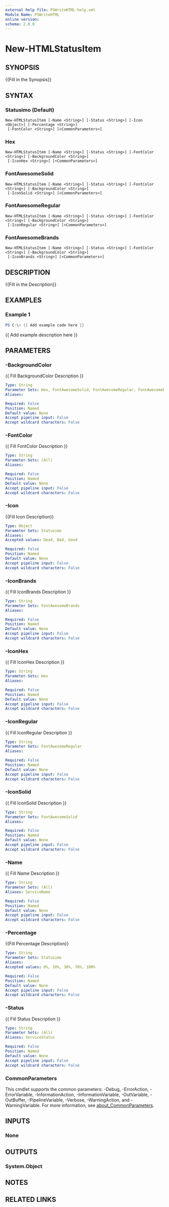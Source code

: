 ```yaml
---
external help file: PSWriteHTML-help.xml
Module Name: PSWriteHTML
online version:
schema: 2.0.0
---
```


# New-HTMLStatusItem

## SYNOPSIS
{{Fill in the Synopsis}}

## SYNTAX

### Statusimo (Default)
```
New-HTMLStatusItem [-Name <String>] [-Status <String>] [-Icon <Object>] [-Percentage <String>]
 [-FontColor <String>] [<CommonParameters>]
```

### Hex
```
New-HTMLStatusItem [-Name <String>] [-Status <String>] [-FontColor <String>] [-BackgroundColor <String>]
 [-IconHex <String>] [<CommonParameters>]
```

### FontAwesomeSolid
```
New-HTMLStatusItem [-Name <String>] [-Status <String>] [-FontColor <String>] [-BackgroundColor <String>]
 [-IconSolid <String>] [<CommonParameters>]
```

### FontAwesomeRegular
```
New-HTMLStatusItem [-Name <String>] [-Status <String>] [-FontColor <String>] [-BackgroundColor <String>]
 [-IconRegular <String>] [<CommonParameters>]
```

### FontAwesomeBrands
```
New-HTMLStatusItem [-Name <String>] [-Status <String>] [-FontColor <String>] [-BackgroundColor <String>]
 [-IconBrands <String>] [<CommonParameters>]
```

## DESCRIPTION
{{Fill in the Description}}

## EXAMPLES

### Example 1
```powershell
PS C:\> {{ Add example code here }}
```

{{ Add example description here }}

## PARAMETERS

### -BackgroundColor
{{ Fill BackgroundColor Description }}

```yaml
Type: String
Parameter Sets: Hex, FontAwesomeSolid, FontAwesomeRegular, FontAwesomeBrands
Aliases:

Required: False
Position: Named
Default value: None
Accept pipeline input: False
Accept wildcard characters: False
```

### -FontColor
{{ Fill FontColor Description }}

```yaml
Type: String
Parameter Sets: (All)
Aliases:

Required: False
Position: Named
Default value: None
Accept pipeline input: False
Accept wildcard characters: False
```

### -Icon
{{Fill Icon Description}}

```yaml
Type: Object
Parameter Sets: Statusimo
Aliases:
Accepted values: Dead, Bad, Good

Required: False
Position: Named
Default value: None
Accept pipeline input: False
Accept wildcard characters: False
```

### -IconBrands
{{ Fill IconBrands Description }}

```yaml
Type: String
Parameter Sets: FontAwesomeBrands
Aliases:

Required: False
Position: Named
Default value: None
Accept pipeline input: False
Accept wildcard characters: False
```

### -IconHex
{{ Fill IconHex Description }}

```yaml
Type: String
Parameter Sets: Hex
Aliases:

Required: False
Position: Named
Default value: None
Accept pipeline input: False
Accept wildcard characters: False
```

### -IconRegular
{{ Fill IconRegular Description }}

```yaml
Type: String
Parameter Sets: FontAwesomeRegular
Aliases:

Required: False
Position: Named
Default value: None
Accept pipeline input: False
Accept wildcard characters: False
```

### -IconSolid
{{ Fill IconSolid Description }}

```yaml
Type: String
Parameter Sets: FontAwesomeSolid
Aliases:

Required: False
Position: Named
Default value: None
Accept pipeline input: False
Accept wildcard characters: False
```

### -Name
{{ Fill Name Description }}

```yaml
Type: String
Parameter Sets: (All)
Aliases: ServiceName

Required: False
Position: Named
Default value: None
Accept pipeline input: False
Accept wildcard characters: False
```

### -Percentage
{{Fill Percentage Description}}

```yaml
Type: String
Parameter Sets: Statusimo
Aliases:
Accepted values: 0%, 10%, 30%, 70%, 100%

Required: False
Position: Named
Default value: None
Accept pipeline input: False
Accept wildcard characters: False
```

### -Status
{{ Fill Status Description }}

```yaml
Type: String
Parameter Sets: (All)
Aliases: ServiceStatus

Required: False
Position: Named
Default value: None
Accept pipeline input: False
Accept wildcard characters: False
```

### CommonParameters
This cmdlet supports the common parameters: -Debug, -ErrorAction, -ErrorVariable, -InformationAction, -InformationVariable, -OutVariable, -OutBuffer, -PipelineVariable, -Verbose, -WarningAction, and -WarningVariable. For more information, see [about_CommonParameters](http://go.microsoft.com/fwlink/?LinkID=113216).

## INPUTS

### None

## OUTPUTS

### System.Object
## NOTES

## RELATED LINKS
